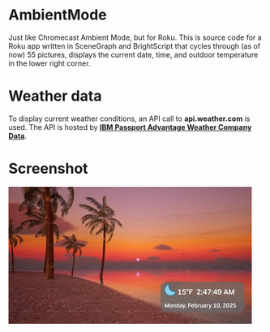 # AmbientMode
Just like Chromecast Ambient Mode, but for Roku. This is source code for a Roku app written in SceneGraph and BrightScript that cycles through (as of now) 55 pictures, displays the current date, time, and outdoor temperature in the lower right corner.  
# Weather data
To display current weather conditions, an API call to **api.weather.com** is used. The API is hosted by **[IBM Passport Advantage Weather Company Data](https://www.ibm.com/docs/en/environmental-intel-suite?topic=reference-weather-data-apis)**.  
# Screenshot
![](https://raw.githubusercontent.com/nstevens1040/AmbientMode/refs/heads/main/.ignore/screenshot.jpg)  
